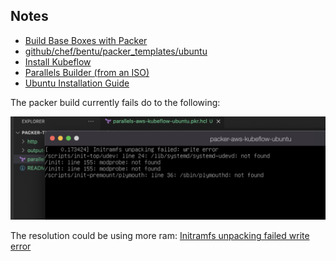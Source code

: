 ## Notes

- [Build Base Boxes with Packer](https://parallels.github.io/vagrant-parallels/docs/boxes/packer.html)
- [github/chef/bentu/packer_templates/ubuntu](https://github.com/chef/bento/tree/main/packer_templates/ubuntu)
- [Install Kubeflow](https://www.kubeflow.org/docs/distributions/aws/deploy/install-kubeflow/)
- [Parallels Builder (from an ISO)](https://www.packer.io/docs/builders/parallels/iso)
- [Ubuntu Installation Guide](https://help.ubuntu.com/20.04/installation-guide/arm64/install.en.pdf)

The packer build currently fails do to the following:

![error](./error.png)

The resolution could be using more ram: [Initramfs unpacking failed write error](https://www.reddit.com/r/freenas/comments/gljoes/initramfs_unpacking_failed_write_error/)